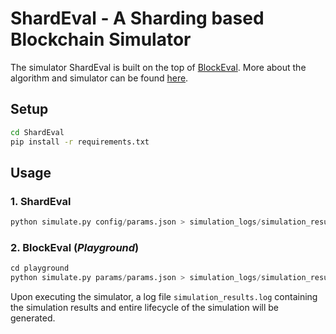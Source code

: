 # ShardEval - A Sharding based Blockchain Simulator

The simulator ShardEval is built on the top of [BlockEval](https://github.com/deepakgouda/BlockEval). More about the algorithm and simulator can be found [here](https://docs.google.com/document/d/1rB9lp8E5DQ6BXFdl3mfWjlItKq1i_78THTsPUrD1aXc/edit#).

## Setup
```bash
cd ShardEval
pip install -r requirements.txt
```

## Usage 

### 1. ShardEval
```python
python simulate.py config/params.json > simulation_logs/simulation_results.log
```

### 2. BlockEval (*Playground*)
```python
cd playground
python simulate.py params/params.json > simulation_logs/simulation_results.log
```

Upon executing the simulator, a log file ```simulation_results.log``` containing the simulation results and entire lifecycle of the simulation will be generated.
